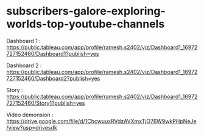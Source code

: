 # subscribers-galore-exploring-worlds-top-youtube-channels

Dashboard 1 : https://public.tableau.com/app/profile/ramesh.s2402/viz/Dashboard1_16972727152460/Dashboard1?publish=yes

Dashboard 2 : https://public.tableau.com/app/profile/ramesh.s2402/viz/Dashboard1_16972727152460/Dashboard2?publish=yes

Story  :  https://public.tableau.com/app/profile/ramesh.s2402/viz/Dashboard1_16972727152460/Story1?publish=yes

Video demonsion : https://drive.google.com/file/d/1ChcwuuxRVdzAVXmxTjO76W9wkPHpNeJe/view?usp=drivesdk
